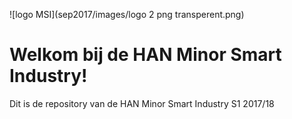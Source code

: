 ![logo MSI](sep2017/images/logo 2 png transperent.png)

# Welkom bij de HAN Minor Smart Industry!


Dit is de repository van de HAN Minor Smart Industry S1 2017/18
